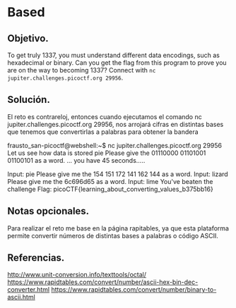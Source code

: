 # Based

## Objetivo.

To get truly 1337, you must understand different data encodings, such as hexadecimal or binary. Can you get the flag from this program to prove you are on the way to becoming 1337? Connect with `nc jupiter.challenges.picoctf.org 29956`.

## Solución.

El reto es contrareloj, entonces cuando ejecutamos el comando  nc jupiter.challenges.picoctf.org 29956, nos arrojará cifras en distintas bases que tenemos que convertirlas a palabras para obtener la bandera

frausto_san-picoctf@webshell:~$ nc jupiter.challenges.picoctf.org 29956
Let us see how data is stored
pie
Please give the 01110000 01101001 01100101 as a word.
...
you have 45 seconds.....

Input:
pie
Please give me the  154 151 172 141 162 144 as a word.
Input:
lizard
Please give me the 6c696d65 as a word.
Input:
lime
You've beaten the challenge
Flag: picoCTF{learning_about_converting_values_b375bb16}

## Notas opcionales.

Para realizar el reto me base en la página rapitables, ya que esta plataforma permite convertir números de distintas bases a palabras o código ASCII.

## Referencias.

http://www.unit-conversion.info/texttools/octal/
https://www.rapidtables.com/convert/number/ascii-hex-bin-dec-converter.html
https://www.rapidtables.com/convert/number/binary-to-ascii.html